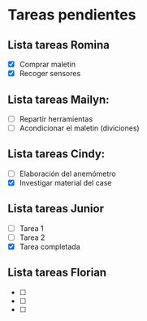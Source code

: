 # Tareas pendientes



## Lista tareas Romina
- [x] Comprar maletin
- [x] Recoger sensores

## Lista tareas Mailyn:
- [ ] Repartir herramientas
- [ ] Acondicionar el maletin (diviciones)

## Lista tareas Cindy:
- [ ] Elaboración del anemómetro
- [x] Investigar material del case

## Lista tareas Junior
- [ ] Tarea 1
- [ ] Tarea 2
- [x] Tarea completada

## Lista tareas Florian
- [ ]
- [ ]
- [ ]
